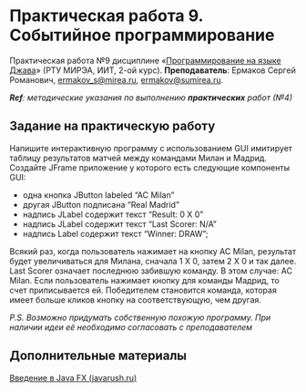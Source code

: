 # Практическая работа 9. Событийное программирование
Практическая работа №9 дисциплине «[Программирование на языке Джава](https://online-edu.mirea.ru/course/view.php?id=4053)» (РТУ МИРЭА, ИИТ, 2-ой курс).
**Преподаватель**: Ермаков Сергей Романович, ermakov_s@mirea.ru, ermakov@sumirea.ru.

***Ref**: методические указания по выполнению **практических** работ (№4)*

## Задание на практическую работу

Напишите интерактивную программу с использованием GUI имитирует
таблицу результатов матчей между командами Милан и Мадрид. Создайте JFrame
приложение у которого есть следующие компоненты GUI:

- одна кнопка JButton labeled “AC Milan”
- другая JButton подписана “Real Madrid”
- надпись JLabel содержит текст “Result: 0 X 0”
- надпись JLabel содержит текст “Last Scorer: N/A”
- надпись Label содержит текст “Winner: DRAW”;

Всякий раз, когда пользователь нажимает на кнопку AC Milan, результат
будет увеличиваться для Милана, сначала 1 X 0, затем 2 X 0 и так далее. Last Scorer
означает последнюю забившую команду. В этом случае: AC Milan. Если
пользователь нажимает кнопку для команды Мадрид, то счет приписывается ей.
Победителем становится команда, которая имеет больше кликов кнопку на
соответствующую, чем другая.

*P.S. Возможно придумать собственную похожую программу. При наличии идеи её необходимо согласовать с преподавателем*

## Дополнительные материалы

[Введение в Java FX (javarush.ru)](https://javarush.ru/groups/posts/2560-vvedenie-v-java-fx)



